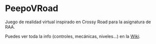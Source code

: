 # PeepoVRoad
Juego de realidad virtual inspirado en Crossy Road para la asignatura de RAA.

Puedes ver toda la info (controles, mecánicas, niveles...) en la [Wiki](https://github.com/PeepoVR/PeepoVRoad/wiki).
